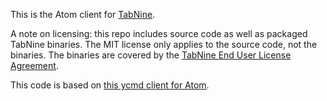 This is the Atom client for [TabNine](https://tabnine.com).

A note on licensing: this repo includes source code as well as packaged TabNine binaries. The MIT license only applies to the source code, not the binaries.  The binaries are covered by the [TabNine End User License Agreement](https://tabnine.com/eula).

This code is based on [this ycmd client for Atom](https://github.com/Qusic/atom-youcompleteme).
